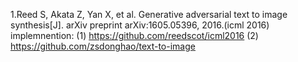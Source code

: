 1.Reed S, Akata Z, Yan X, et al. Generative adversarial text to image synthesis[J]. arXiv preprint arXiv:1605.05396, 2016.(icml 2016)
implemnention:
(1) https://github.com/reedscot/icml2016
(2) https://github.com/zsdonghao/text-to-image
